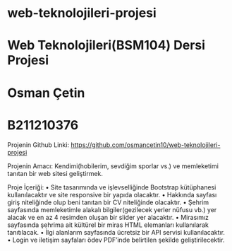 # web-teknolojileri-projesi

# Web Teknolojileri(BSM104) Dersi Projesi

# Osman Çetin
# B211210376

Projenin Github Linki: https://github.com/osmancetin10/web-teknolojileri-projesi

Projenin Amacı: Kendimi(hobilerim, sevdiğim sporlar vs.) ve memleketimi tanıtan bir web sitesi geliştirmek.

Proje İçeriği:
• Site tasarımında ve işlevselliğinde Bootstrap kütüphanesi kullanılacaktır ve site responsive bir yapıda olacaktır.
• Hakkında sayfası giriş niteliğinde olup beni tanıtan bir CV niteliğinde olacaktır.
• Şehrim sayfasında memleketimle alakalı bilgiler(gezilecek yerler nüfusu vb.) yer alacak ve en az 4 resimden oluşan bir slider yer alacaktır.
• Mirasımız sayfasında şehrima ait kültürel bir miras HTML elemanları kullanılarak tanıtılacak.
• İlgi alanlarım sayfasında ücretsiz bir API servisi kullanılacaktır.
• Login ve iletişim sayfaları ödev PDF’inde belirtilen şekilde geliştirilecektir.
